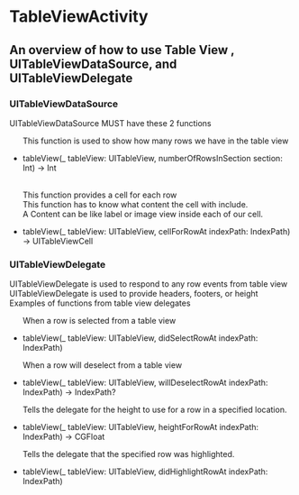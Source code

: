 # TableViewActivity

<h2> An overview of how to use Table View , UITableViewDataSource, and UITableViewDelegate </h2>

<h3> UITableViewDataSource </h3>
<p> UITableViewDataSource MUST have these 2 functions  <br/> </p>
<ul>
  <p> This function is used to show how many rows we have in the table view <br/> </p>
  <li> tableView(_ tableView: UITableView, numberOfRowsInSection section: Int) -> Int </li>  
  <p> <br/> This function provides a cell for each row <br/>
      This function has to know what content the cell with include. <br/>
      A Content can be like label or image view inside each of our cell. <br/> </p>
  <li> tableView(_ tableView: UITableView, cellForRowAt indexPath: IndexPath) -> UITableViewCell </li>
</ul>

<h3> UITableViewDelegate </h3>
<p> UITableViewDelegate is used to respond to any row events from table view <br/>
    UITableViewDelegate is used to provide headers, footers, or height <br/>
    Examples of functions from table view delegates </br> </p>
<ul>
  <p> When a row is selected from a table view <br/> </p>
  <li> tableView(_ tableView: UITableView, didSelectRowAt indexPath: IndexPath) </li>
</ul>

<ul>
  <p> When a row will deselect from a table view <br/> </p>
  <li> tableView(_ tableView: UITableView, willDeselectRowAt indexPath: IndexPath) -> IndexPath? </li>
</ul>

<ul>
  <p> Tells the delegate for the height to use for a row in a specified location. </br> </p>
  <li> tableView(_ tableView: UITableView, heightForRowAt indexPath: IndexPath) -> CGFloat </li>
</ul>

<ul>
  <p> Tells the delegate that the specified row was highlighted. <br/> </p>
  <li> tableView(_ tableView: UITableView, didHighlightRowAt indexPath: IndexPath) </li>
</ul>



